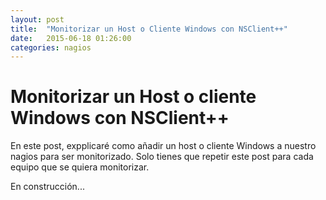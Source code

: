 ```yaml
---
layout: post
title:  "Monitorizar un Host o Cliente Windows con NSClient++"
date:   2015-06-18 01:26:00
categories: nagios
---
```


# Monitorizar un Host o cliente Windows con NSClient++

En este post, expplicaré como añadir un host o cliente Windows a nuestro nagios para ser monitorizado. Solo tienes que repetir este post para cada equipo que se quiera monitorizar. 

En construcción...